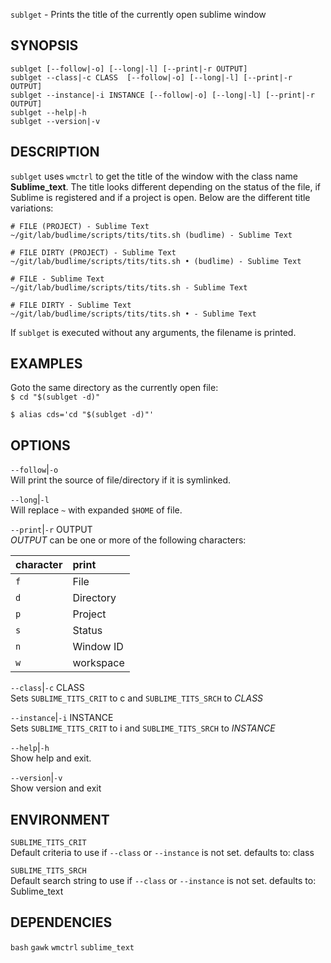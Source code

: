 `sublget` - Prints the title of the currently open sublime window

SYNOPSIS
--------
```text
sublget [--follow|-o] [--long|-l] [--print|-r OUTPUT]
sublget --class|-c CLASS  [--follow|-o] [--long|-l] [--print|-r OUTPUT]
sublget --instance|-i INSTANCE [--follow|-o] [--long|-l] [--print|-r OUTPUT] 
sublget --help|-h
sublget --version|-v
```

DESCRIPTION
-----------
`sublget` uses `wmctrl` to get the title of the
window with the class name **Sublime_text**. The
title looks different depending on the status of
the file, if Sublime is registered and if a
project is open. Below are the different title
variations:  

``` text
# FILE (PROJECT) - Sublime Text
~/git/lab/budlime/scripts/tits/tits.sh (budlime) - Sublime Text

# FILE DIRTY (PROJECT) - Sublime Text
~/git/lab/budlime/scripts/tits/tits.sh • (budlime) - Sublime Text

# FILE - Sublime Text
~/git/lab/budlime/scripts/tits/tits.sh - Sublime Text

# FILE DIRTY - Sublime Text
~/git/lab/budlime/scripts/tits/tits.sh • - Sublime Text
```


If `sublget` is executed without any arguments,
the filename is printed.

EXAMPLES
--------


Goto the same directory as the currently open
file:  
`$ cd "$(sublget -d)"`  

`$ alias cds='cd "$(sublget -d)"'`  


OPTIONS
-------

`--follow`|`-o`  
Will print the source of file/directory if it is
symlinked.

`--long`|`-l`  
Will replace `~` with expanded `$HOME` of file.

`--print`|`-r` OUTPUT  
*OUTPUT* can be one or more of the following 
characters:  

|character | print
|:---------|:-----
|`f`       | File  
|`d`       | Directory  
|`p`       | Project  
|`s`       | Status  
|`n`       | Window ID  
|`w`       | workspace  



`--class`|`-c` CLASS  
Sets `SUBLIME_TITS_CRIT` to c and
`SUBLIME_TITS_SRCH` to *CLASS*

`--instance`|`-i` INSTANCE  
Sets `SUBLIME_TITS_CRIT` to i and
`SUBLIME_TITS_SRCH` to *INSTANCE*

`--help`|`-h`  
Show help and exit.

`--version`|`-v`  
Show version and exit


ENVIRONMENT
-----------

`SUBLIME_TITS_CRIT`  
Default criteria to use if `--class` or
`--instance` is not set.
defaults to: class

`SUBLIME_TITS_SRCH`  
Default search string to use if `--class` or
`--instance` is not set.
defaults to: Sublime_text

DEPENDENCIES
------------
`bash`
`gawk`
`wmctrl`
`sublime_text`



